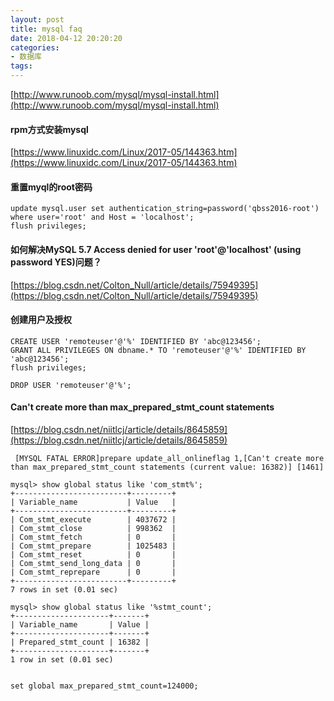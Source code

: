 ```yaml
---
layout: post
title: mysql faq
date: 2018-04-12 20:20:20
categories:
- 数据库
tags:
---
```


[http://www.runoob.com/mysql/mysql-install.html](http://www.runoob.com/mysql/mysql-install.html)  

#### rpm方式安装mysql

[https://www.linuxidc.com/Linux/2017-05/144363.htm](https://www.linuxidc.com/Linux/2017-05/144363.htm)  
#### 重置myql的root密码

```
update mysql.user set authentication_string=password('qbss2016-root') where user='root' and Host = 'localhost';
flush privileges;
```

#### 如何解决MySQL 5.7 Access denied for user 'root'@'localhost' (using password YES)问题？

[https://blog.csdn.net/Colton_Null/article/details/75949395](https://blog.csdn.net/Colton_Null/article/details/75949395)  


#### 创建用户及授权

```
CREATE USER 'remoteuser'@'%' IDENTIFIED BY 'abc@123456'; 
GRANT ALL PRIVILEGES ON dbname.* TO 'remoteuser'@'%' IDENTIFIED BY 'abc@123456'; 
flush privileges;

DROP USER 'remoteuser'@'%';
```

#### Can't create more than max_prepared_stmt_count statements

[https://blog.csdn.net/niitlcj/article/details/8645859](https://blog.csdn.net/niitlcj/article/details/8645859)  

```
 [MYSQL FATAL ERROR]prepare update_all_onlineflag 1,[Can't create more than max_prepared_stmt_count statements (current value: 16382)] [1461]

mysql> show global status like 'com_stmt%';
+-------------------------+---------+
| Variable_name           | Value   |
+-------------------------+---------+
| Com_stmt_execute        | 4037672 |
| Com_stmt_close          | 998362  |
| Com_stmt_fetch          | 0       |
| Com_stmt_prepare        | 1025483 |
| Com_stmt_reset          | 0       |
| Com_stmt_send_long_data | 0       |
| Com_stmt_reprepare      | 0       |
+-------------------------+---------+
7 rows in set (0.01 sec)

mysql> show global status like '%stmt_count';
+---------------------+-------+
| Variable_name       | Value |
+---------------------+-------+
| Prepared_stmt_count | 16382 |
+---------------------+-------+
1 row in set (0.01 sec)


set global max_prepared_stmt_count=124000;

```